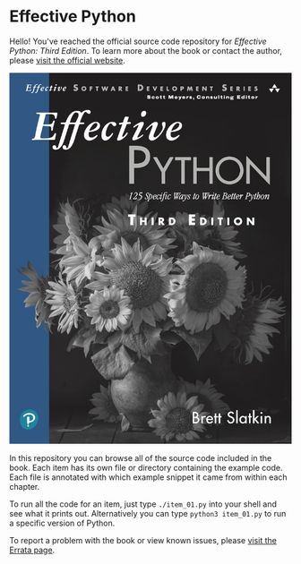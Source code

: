 # Effective Python

Hello! You've reached the official source code repository for _Effective Python: Third Edition_. To learn more about the book or contact the author, please [visit the official website](https://effectivepython.com).

[![Cover](./cover.jpg)](https://effectivepython.com)

In this repository you can browse all of the source code included in the book. Each item has its own file or directory containing the example code. Each file is annotated with which example snippet it came from within each chapter.

To run all the code for an item, just type `./item_01.py` into your shell and see what it prints out. Alternatively you can type `python3 item_01.py` to run a specific version of Python.

To report a problem with the book or view known issues, please [visit the Errata page](./Errata.md).
